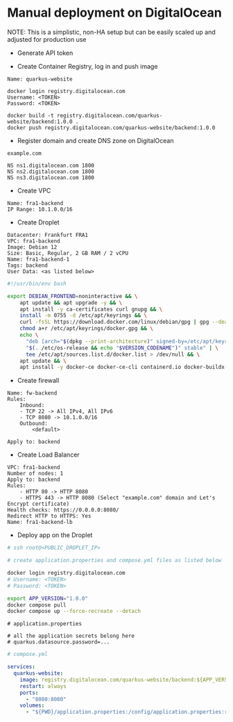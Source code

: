 # Manual deployment on DigitalOcean

NOTE: This is a simplistic, non-HA setup but can be easily scaled up and adjusted for production use

- Generate API token

- Create Container Registry, log in and push image
```
Name: quarkus-website

docker login registry.digitalocean.com
Username: <TOKEN>
Password: <TOKEN>

docker build -t registry.digitalocean.com/quarkus-website/backend:1.0.0 .
docker push registry.digitalocean.com/quarkus-website/backend:1.0.0
```

- Register domain and create DNS zone on DigitalOcean
```
example.com

NS ns1.digitalocean.com 1800
NS ns2.digitalocean.com 1800
NS ns3.digitalocean.com 1800
```

- Create VPC
```
Name: fra1-backend
IP Range: 10.1.0.0/16
```

- Create Droplet
```
Datacenter: Frankfurt FRA1
VPC: fra1-backend
Image: Debian 12
Size: Basic, Regular, 2 GB RAM / 2 vCPU
Name: fra1-backend-1
Tags: backend
User Data: <as listed below>
```

```sh
#!/usr/bin/env bash

export DEBIAN_FRONTEND=noninteractive && \
	apt update && apt upgrade -y && \
	apt install -y ca-certificates curl gnupg && \
	install -m 0755 -d /etc/apt/keyrings && \
	curl -fsSL https://download.docker.com/linux/debian/gpg | gpg --dearmor -o /etc/apt/keyrings/docker.gpg && \
	chmod a+r /etc/apt/keyrings/docker.gpg && \
	echo \
	  "deb [arch="$(dpkg --print-architecture)" signed-by=/etc/apt/keyrings/docker.gpg] https://download.docker.com/linux/debian \
	  "$(. /etc/os-release && echo "$VERSION_CODENAME")" stable" | \
	  tee /etc/apt/sources.list.d/docker.list > /dev/null && \
	apt update && \
	apt install -y docker-ce docker-ce-cli containerd.io docker-buildx-plugin docker-compose-plugin
```

- Create firewall
```
Name: fw-backend
Rules:
    Inbound:
    - TCP 22 -> All IPv4, All IPv6
    - TCP 8080 -> 10.1.0.0/16
    Outbound:
        <default>

Apply to: backend
```

- Create Load Balancer
```
VPC: fra1-backend
Number of nodes: 1
Apply to: backend
Rules:
    - HTTP 80 -> HTTP 8080
    - HTTPS 443 -> HTTP 8080 (Select "example.com" domain and Let's Encrypt certificate) 
Health checks: https://0.0.0.0:8080/
Redirect HTTP to HTTPS: Yes
Name: fra1-backend-lb
```

- Deploy app on the Droplet
```sh
# ssh root@<PUBLIC_DROPLET_IP>

# create application.properties and compose.yml files as listed below

docker login registry.digitalocean.com
# Username: <TOKEN>
# Password: <TOKEN>

export APP_VERSION="1.0.0"
docker compose pull
docker compose up --force-recreate --detach
```

```properties
# application.properties

# all the application secrets belong here
# quarkus.datasource.password=...
```

```yaml
# compose.yml

services:
  quarkus-website:
    image: registry.digitalocean.com/quarkus-website/backend:${APP_VERSION}
    restart: always
    ports:
      - "8080:8080"
    volumes:
      - "${PWD}/application.properties:/config/application.properties:ro"
```
